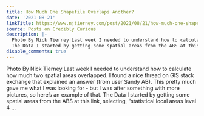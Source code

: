 ```yaml
---
title: How Much One Shapefile Overlaps Another?
date: '2021-08-21'
linkTitle: https://www.njtierney.com/post/2021/08/21/how-much-one-shapefile-overlaps-another/
source: Posts on Credibly Curious
description: |-
  Photo By Nick Tierney Last week I needed to understand how to calculate how much two spatial areas overlapped. I found a nice thread on GIS stack exchange that explained an answer (from user Sandy AB). This pretty much gave me what I was looking for - but I was after something with more pictures, so here&rsquo;s an example of that.
  The Data I started by getting some spatial areas from the ABS at this link, selecting, &ldquo;statistical local areas level 4 ...
disable_comments: true
---
```

Photo By Nick Tierney Last week I needed to understand how to calculate how much two spatial areas overlapped. I found a nice thread on GIS stack exchange that explained an answer (from user Sandy AB). This pretty much gave me what I was looking for - but I was after something with more pictures, so here&rsquo;s an example of that.
The Data I started by getting some spatial areas from the ABS at this link, selecting, &ldquo;statistical local areas level 4 ...